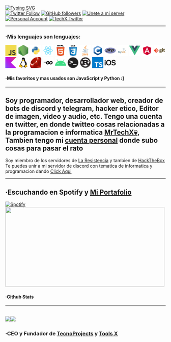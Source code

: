 [![Typing SVG](https://readme-typing-svg.herokuapp.com?color=%23CDCDCD&size=25&lines=MrTechX+%7C+UlisesCamacho;Pentester+%7C+Hacker)](https://git.io/typing-svg) <br>
[![Twitter Follow](https://img.shields.io/twitter/follow/Mr__TechX?color=%231DA1F2&label=Mr.%20TechX&logo=twitter&logoColor=%231DA1F2&style=for-the-badge)](https://twitter.com/Mr__TechX)
[![GitHub followers](https://img.shields.io/github/followers/Mr-TechX?color=%23181717&label=Github%20%7C%20Follow&logo=Github&style=for-the-badge)](http://bit.ly/github_techX)
[![Unete a mi server](https://img.shields.io/discord/738105124597137461?color=%235865F2&label=Unete%20a%20mi%20servidor&logo=Discord&style=for-the-badge)](https://discord.gg/R3bgKtMsSH)
[![Personal Account](https://img.shields.io/twitter/follow/ulises__camacho?color=%231DA1F2&label=Personal%20Account&logo=twitter&logoColor=%231DA1F2&style=for-the-badge)](https://twitter.com/ulises__camacho)
[![TechX Twitter](https://pbs.twimg.com/profile_banners/1370653756468166657/1626578835/1500x500)](https://twitter.com/Mr_TechX)

---
### ·Mis lenguajes son lenguajes:
<img height="35" src="https://raw.githubusercontent.com/github/explore/80688e429a7d4ef2fca1e82350fe8e3517d3494d/topics/javascript/javascript.png"> <img height="35" src="https://raw.githubusercontent.com/github/explore/80688e429a7d4ef2fca1e82350fe8e3517d3494d/topics/nodejs/nodejs.png">
<img height="35" src="https://raw.githubusercontent.com/github/explore/80688e429a7d4ef2fca1e82350fe8e3517d3494d/topics/python/python.png">
<img height="35" src="https://raw.githubusercontent.com/github/explore/80688e429a7d4ef2fca1e82350fe8e3517d3494d/topics/react/react.png">
<img height="35" src="https://raw.githubusercontent.com/github/explore/80688e429a7d4ef2fca1e82350fe8e3517d3494d/topics/html/html.png">
<img height="35" src="https://raw.githubusercontent.com/github/explore/80688e429a7d4ef2fca1e82350fe8e3517d3494d/topics/css/css.png">
<img height="35" src="https://raw.githubusercontent.com/github/explore/80688e429a7d4ef2fca1e82350fe8e3517d3494d/topics/java/java.png">
<img height="35" src="https://raw.githubusercontent.com/github/explore/80688e429a7d4ef2fca1e82350fe8e3517d3494d/topics/c/c.png">
<img height="35" src="https://raw.githubusercontent.com/github/explore/80688e429a7d4ef2fca1e82350fe8e3517d3494d/topics/php/php.png">
<img height="35" src="https://raw.githubusercontent.com/github/explore/80688e429a7d4ef2fca1e82350fe8e3517d3494d/topics/mysql/mysql.png">
<img height="35" src="https://raw.githubusercontent.com/github/explore/80688e429a7d4ef2fca1e82350fe8e3517d3494d/topics/vue/vue.png">
<img height="35" src="https://raw.githubusercontent.com/github/explore/80688e429a7d4ef2fca1e82350fe8e3517d3494d/topics/angular/angular.png">
<img height="35" src="https://raw.githubusercontent.com/github/explore/80688e429a7d4ef2fca1e82350fe8e3517d3494d/topics/git/git.png">
<img height="35" src="https://raw.githubusercontent.com/github/explore/80688e429a7d4ef2fca1e82350fe8e3517d3494d/topics/kotlin/kotlin.png">
<img height="35" src="https://raw.githubusercontent.com/github/explore/80688e429a7d4ef2fca1e82350fe8e3517d3494d/topics/linux/linux.png">
<img height="35" src="https://raw.githubusercontent.com/github/explore/80688e429a7d4ef2fca1e82350fe8e3517d3494d/topics/ruby/ruby.png">
<img height="35" src="https://raw.githubusercontent.com/github/explore/80688e429a7d4ef2fca1e82350fe8e3517d3494d/topics/go/go.png">
<img height="35" src="https://raw.githubusercontent.com/github/explore/80688e429a7d4ef2fca1e82350fe8e3517d3494d/topics/android/android.png">
<img height="35" src="https://raw.githubusercontent.com/github/explore/80688e429a7d4ef2fca1e82350fe8e3517d3494d/topics/terminal/terminal.png">
<img height="35" src="https://raw.githubusercontent.com/github/explore/80688e429a7d4ef2fca1e82350fe8e3517d3494d/topics/rust/rust.png">
<img height="35" src="https://raw.githubusercontent.com/github/explore/80688e429a7d4ef2fca1e82350fe8e3517d3494d/topics/typescript/typescript.png">
<img height="35" src="https://raw.githubusercontent.com/github/explore/80688e429a7d4ef2fca1e82350fe8e3517d3494d/topics/ios/ios.png">


#### ·Mis favoritos y mas usados son JavaScript y Python :]

---
Soy programador, desarrollador web, creador de bots de discord y telegram, hacker etico, Editor de imagen, video y audio, etc.
Tengo una cuenta en twitter, en donde twitteo cosas relacionadas a la programacion e informatica [MrTechX💀](https://twitter.com/Mr__TechX), Tambien tengo mi [cuenta personal](https://twitter.com/Ulises__Camacho) donde subo cosas para pasar el rato
----

Soy miembro de los servidores de [La Resistencia](https://discord.gg/CxJmzvjCzJ) y tambien de [HackTheBox](https://discord.gg/hackthebox) 
Te puedes unir a mi servidor de discord  con tematica de informatica y programacion dando [Click Aqui](https://discord.gg/R3bgKtMsSH)

---
## ·Escuchando en Spotify y [Mi Portafolio](https://web.ulisescamacho.repl.co)
[![Spotify](https://spotify-github-profile.vercel.app/api/view?uid=qvv8hkxzjkj2cvez6d63tg708&cover_image=true&theme=default)](https://spotify-github-profile.vercel.app/api/view?uid=qvv8hkxzjkj2cvez6d63tg708&redirect=true)<img src="https://pbs.twimg.com/media/FKIKf6RVkAE3ekB?format=jpg&name=large" href="https://web.ulisescamacho.repl.co" width="500px" height="250px">

#### ·Github Stats
---
<!-- <img src="https://github-readme-stats.vercel.app/api?username=Mr-TechX&show_icons=true&theme=radical&count_private=true&include_all_commits=true"><img src="https://github-readme-stats.vercel.app/api/top-langs/?username=Mr-TechX&theme=radical&langs_count=5"> <br> -->

<img src="https://github-readme-stats.vercel.app/api/top-langs/?username=Mr-TechX&theme=chartreuse-dark&langs_count=5"><img src="https://github-readme-stats.vercel.app/api?username=Mr-TechX&show_icons=true&theme=chartreuse-dark&count_private=true&include_all_commits=true"> <br>
---
### ·CEO y Fundador de [TecnoProjects](https://github.com/TecnoProjects) y [Tools X](https://github.com/Tools-X)
<!--  -->
